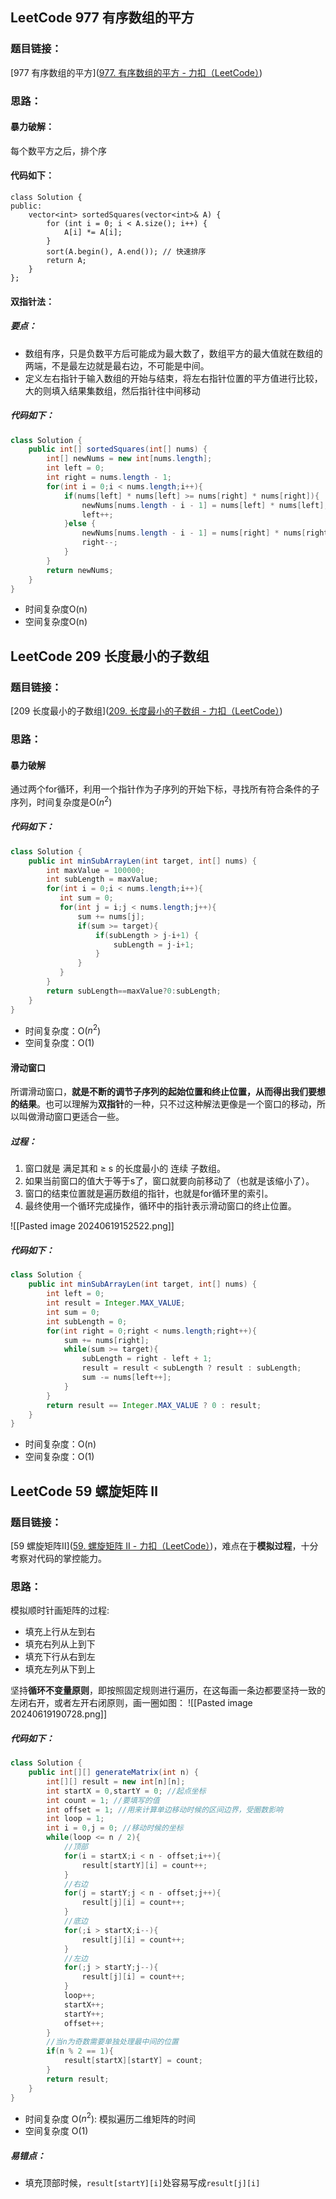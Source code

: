 
## LeetCode 977 有序数组的平方

### 题目链接：
[977 有序数组的平方]([977. 有序数组的平方 - 力扣（LeetCode）](https://leetcode.cn/problems/squares-of-a-sorted-array/description/))

### 思路：

#### 暴力破解：
每个数平方之后，排个序

#### 代码如下：
```
class Solution {
public:
    vector<int> sortedSquares(vector<int>& A) {
        for (int i = 0; i < A.size(); i++) {
            A[i] *= A[i];
        }
        sort(A.begin(), A.end()); // 快速排序
        return A;
    }
};
```

#### 双指针法：

##### 要点：
- 数组有序，只是负数平方后可能成为最大数了，数组平方的最大值就在数组的两端，不是最左边就是最右边，不可能是中间。
- 定义左右指针于输入数组的开始与结束，将左右指针位置的平方值进行比较，大的则填入结果集数组，然后指针往中间移动

##### 代码如下：
```java
class Solution {
    public int[] sortedSquares(int[] nums) {
        int[] newNums = new int[nums.length];
        int left = 0;
        int right = nums.length - 1;
        for(int i = 0;i < nums.length;i++){
            if(nums[left] * nums[left] >= nums[right] * nums[right]){
                newNums[nums.length - i - 1] = nums[left] * nums[left];
                left++;
            }else {
                newNums[nums.length - i - 1] = nums[right] * nums[right];
                right--;
            }
        }
        return newNums;
    }
}
```
- 时间复杂度O(n)
- 空间复杂度O(n)


## LeetCode 209 长度最小的子数组

### 题目链接： 
[209 长度最小的子数组]([209. 长度最小的子数组 - 力扣（LeetCode）](https://leetcode.cn/problems/minimum-size-subarray-sum/description/))

### 思路：

#### 暴力破解
通过两个for循环，利用一个指针作为子序列的开始下标，寻找所有符合条件的子序列，时间复杂度是O($n^2$)

##### 代码如下：
```java
class Solution {
    public int minSubArrayLen(int target, int[] nums) {
        int maxValue = 100000;
        int subLength = maxValue;
        for(int i = 0;i < nums.length;i++){
           int sum = 0;
           for(int j = i;j < nums.length;j++){
               sum += nums[j];
               if(sum >= target){
                   if(subLength > j-i+1) {
                       subLength = j-i+1;
                   }
               }
           }
        }
        return subLength==maxValue?0:subLength;
    }
}
```
- 时间复杂度：O($n^2$)
- 空间复杂度：O(1)

#### 滑动窗口

所谓滑动窗口，**就是不断的调节子序列的起始位置和终止位置，从而得出我们要想的结果**。也可以理解为**双指针**的一种，只不过这种解法更像是一个窗口的移动，所以叫做滑动窗口更适合一些。

##### 过程： 
1. 窗口就是 满足其和 ≥ s 的长度最小的 连续 子数组。
2. 如果当前窗口的值大于等于s了，窗口就要向前移动了（也就是该缩小了）。
3. 窗口的结束位置就是遍历数组的指针，也就是for循环里的索引。
4. 最终使用一个循环完成操作，循环中的指针表示滑动窗口的终止位置。

![[Pasted image 20240619152522.png]]

##### 代码如下：
```java
class Solution {
    public int minSubArrayLen(int target, int[] nums) {
        int left = 0;
        int result = Integer.MAX_VALUE;
        int sum = 0;
        int subLength = 0;
        for(int right = 0;right < nums.length;right++){
            sum += nums[right];
            while(sum >= target){
                subLength = right - left + 1;
                result = result < subLength ? result : subLength;
                sum -= nums[left++];
            }
        }
        return result == Integer.MAX_VALUE ? 0 : result;
    }
}
```
- 时间复杂度：O(n)
- 空间复杂度：O(1)

## LeetCode 59 螺旋矩阵 Ⅱ

### 题目链接： 
[59 螺旋矩阵Ⅱ]([59. 螺旋矩阵 II - 力扣（LeetCode）](https://leetcode.cn/problems/spiral-matrix-ii/description/))，难点在于**模拟过程**，十分考察对代码的掌控能力。

### 思路： 
模拟顺时针画矩阵的过程:

- 填充上行从左到右
- 填充右列从上到下
- 填充下行从右到左
- 填充左列从下到上

坚持**循环不变量原则**，即按照固定规则进行遍历，在这每画一条边都要坚持一致的左闭右开，或者左开右闭原则，画一圈如图：
![[Pasted image 20240619190728.png]]


##### 代码如下：
```java
class Solution {
    public int[][] generateMatrix(int n) {
        int[][] result = new int[n][n];
        int startX = 0,startY = 0; //起点坐标
        int count = 1; //要填写的值
        int offset = 1; //用来计算单边移动时候的区间边界，受圈数影响
        int loop = 1;
        int i = 0,j = 0; //移动时候的坐标
        while(loop <= n / 2){
            //顶部
            for(i = startX;i < n - offset;i++){
                result[startY][i] = count++;
            }
            //右边
            for(j = startY;j < n - offset;j++){
                result[j][i] = count++;
            }
            //底边
            for(;i > startX;i--){
                result[j][i] = count++;
            }
            //左边
            for(;j > startY;j--){
                result[j][i] = count++;
            }
            loop++;
            startX++;
            startY++;
            offset++;
        }
        //当n为奇数需要单独处理最中间的位置
        if(n % 2 == 1){
            result[startX][startY] = count;
        }
        return result;
    }
}
```
- 时间复杂度 O($n^2$): 模拟遍历二维矩阵的时间
- 空间复杂度 O(1)

##### 易错点：
- 填充顶部时候，`result[startY][i]`处容易写成`result[j][i]`



